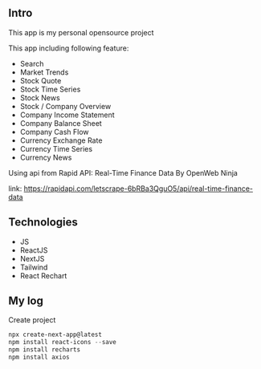 ## Intro

This app is my personal opensource project

This app including following feature:

- Search
- Market Trends
- Stock Quote
- Stock Time Series
- Stock News
- Stock / Company Overview
- Company Income Statement
- Company Balance Sheet
- Company Cash Flow
- Currency Exchange Rate
- Currency Time Series
- Currency News

Using api from Rapid API: Real-Time Finance Data By OpenWeb Ninja

link: https://rapidapi.com/letscrape-6bRBa3QguO5/api/real-time-finance-data

## Technologies

- JS
- ReactJS
- NextJS
- Tailwind
- React Rechart

## My log

Create project

```powershell
npx create-next-app@latest
npm install react-icons --save
npm install recharts
npm install axios
```

